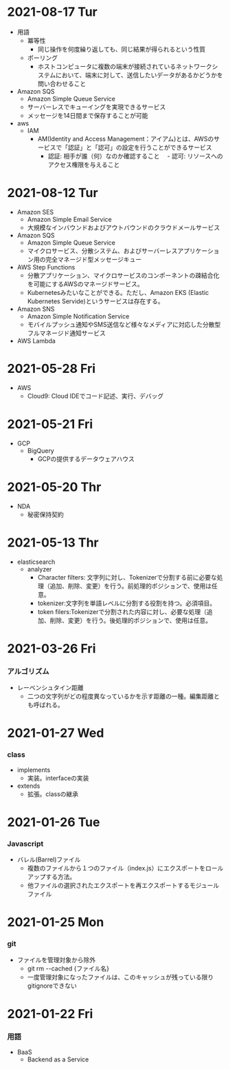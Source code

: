 # 2021-08-17 Tur
- 用語
  - 冪等性
    - 同じ操作を何度繰り返しても、同じ結果が得られるという性質
  - ポーリング
    - ホストコンピュータに複数の端末が接続されているネットワークシステムにおいて、端末に対して、送信したいデータがあるかどうかを問い合わせること
- Amazon SQS
  - Amazon Simple Queue Service
  - サーバーレスでキューイングを実現できるサービス
  - メッセージを14日間まで保存することが可能
- aws
  - IAM
      - AM(Identity and Access Management：アイアム)とは、AWSのサービスで「認証」と「認可」の設定を行うことができるサービス
        - 認証: 相手が誰（何）なのか確認すること
      　- 認可: リソースへのアクセス権限を与えること

# 2021-08-12 Tur
- Amazon SES
  - Amazon Simple Email Service
  - 大規模なインバウンドおよびアウトバウンドのクラウドメールサービス
- Amazon SQS
  - Amazon Simple Queue Service
  - マイクロサービス、分散システム、およびサーバーレスアプリケーション用の完全マネージド型メッセージキュー
- AWS Step Functions
  - 分散アプリケーション、マイクロサービスのコンポーネントの疎結合化を可能にするAWSのマネージドサービス。
  - Kubernetesみたいなことができる。ただし、Amazon EKS (Elastic Kubernetes Servide)というサービスは存在する。
- Amazon SNS
  - Amazon Simple Notification Service
  - モバイルプッシュ通知やSMS送信など様々なメディアに対応した分散型フルマネージド通知サービス
- AWS Lambda
  


# 2021-05-28 Fri
- AWS
  - Cloud9: Cloud IDEでコード記述、実行、デバッグ
# 2021-05-21 Fri
- GCP
  - BigQuery
    - GCPの提供するデータウェアハウス
    
# 2021-05-20 Thr
- NDA
  - 秘密保持契約

# 2021-05-13 Thr
- elasticsearch
  - analyzer
    - Character filters: 文字列に対し、Tokenizerで分割する前に必要な処理（追加、削除、変更）を行う。前処理的ポジションで、使用は任意。
    - tokenizer:文字列を単語レベルに分割する役割を持つ。必須項目。
    - token filers:Tokenizerで分割された内容に対し、必要な処理（追加、削除、変更）を行う。後処理的ポジションで、使用は任意。
# 2021-03-26 Fri
### アルゴリズム 
- レーベンシュタイン距離
  - 二つの文字列がどの程度異なっているかを示す距離の一種。編集距離とも呼ばれる。
# 2021-01-27 Wed
### class
- implements
  - 実装。interfaceの実装
- extends
  - 拡張。classの継承

# 2021-01-26 Tue
### Javascript
- バレル(Barrel)ファイル
  - 複数のファイルから１つのファイル（index.js）にエクスポートをロールアップする方法。
  - 他ファイルの選択されたエクスポートを再エクスポートするモジュールファイル

# 2021-01-25 Mon
### git
- ファイルを管理対象から除外
  - git rm --cached {ファイル名}
  - 一度管理対象になったファイルは、このキャッシュが残っている限りgitignoreできない
# 2021-01-22 Fri 
### 用語 
- BaaS
  - Backend as a Service
